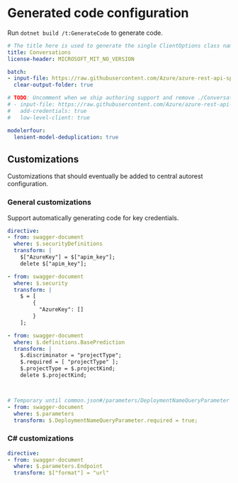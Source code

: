 # Generated code configuration

Run `dotnet build /t:GenerateCode` to generate code.

``` yaml
# The title here is used to generate the single ClientOptions class name.
title: Conversations
license-header: MICROSOFT_MIT_NO_VERSION

batch:
- input-file: https://raw.githubusercontent.com/Azure/azure-rest-api-specs/33138867cd88a4a8689feb591a98dda26d96a63e/specification/cognitiveservices/data-plane/Language/preview/2021-07-15-preview/analyzeconversations.json
  clear-output-folder: true

# TODO: Uncomment when we ship authoring support and remove ./ConversationsClientOptions.cs.
# - input-file: https://raw.githubusercontent.com/Azure/azure-rest-api-specs/33138867cd88a4a8689feb591a98dda26d96a63e/specification/cognitiveservices/data-plane/Language/preview/2021-07-15-preview/analyzeconversations-authoring.json
#   add-credentials: true
#   low-level-client: true

modelerfour:
  lenient-model-deduplication: true
```

## Customizations

Customizations that should eventually be added to central autorest configuration.

### General customizations

Support automatically generating code for key credentials.

``` yaml
directive:
- from: swagger-document
  where: $.securityDefinitions
  transform: |
    $["AzureKey"] = $["apim_key"];
    delete $["apim_key"];

- from: swagger-document
  where: $.security
  transform: |
    $ = [
        {
          "AzureKey": []
        }
    ];

- from: swagger-document
  where: $.definitions.BasePrediction
  transform: |
    $.discriminator = "projectType";
    $.required = [ "projectType" ];
    $.projectType = $.projectKind;
    delete $.projectKind;



# Temporary until common.json#/parameters/DeploymentNameQueryParameter is updated.
- from: swagger-document
  where: $.parameters
  transform: $.DeploymentNameQueryParameter.required = true;
```

### C# customizations

``` yaml
directive:
- from: swagger-document
  where: $.parameters.Endpoint
  transform: $["format"] = "url"
```
